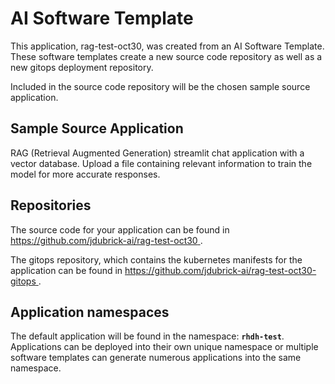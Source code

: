 # AI Software Template

This application, rag-test-oct30, was created from an AI Software Template. These software templates create a new source code repository as well as a new gitops deployment repository.

Included in the source code repository will be the chosen sample source application.

## Sample Source Application

RAG (Retrieval Augmented Generation) streamlit chat application with a vector database. Upload a file containing relevant information to train the model for more accurate responses.

## Repositories

The source code for your application can be found in [https://github.com/jdubrick-ai/rag-test-oct30 ](https://github.com/jdubrick-ai/rag-test-oct30 ).
 
The gitops repository, which contains the kubernetes manifests for the application can be found in 
[https://github.com/jdubrick-ai/rag-test-oct30-gitops ](https://github.com/jdubrick-ai/rag-test-oct30-gitops ). 

## Application namespaces 

The default application will be found in the namespace: **`rhdh-test`**. Applications can be deployed into their own unique namespace or multiple software templates can generate numerous applications into the same namespace.